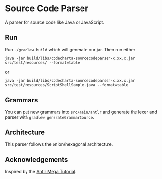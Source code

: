 # Source Code Parser

A parser for source code like Java or JavaScript.

## Run

Run `./gradlew build` which will generate our jar. 
Then run either 
```
java -jar build/libs/codecharta-sourcecodeparser-x.xx.x.jar src/test/resources/ --format=table
```
or 
```
java -jar build/libs/codecharta-sourcecodeparser-x.xx.x.jar src/test/resources/ScriptShellSample.java --format=table
```

## Grammars

You can put new grammars into `src/main/antlr` and generate the lexer and parser with `gradlew generateGrammarSource`.

## Architecture

This parser follows the onion/hexagonal architecture. 

## Acknowledgements

Inspired by the [Antlr Mega Tutorial](https://tomassetti.me/antlr-mega-tutorial/#java-setup). 